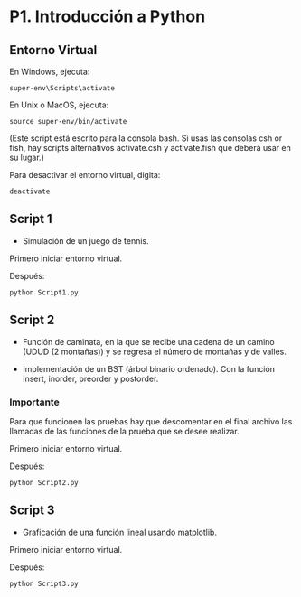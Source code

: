 # P1. Introducción a Python

## Entorno Virtual

En Windows, ejecuta:

```
super-env\Scripts\activate
```

En Unix o MacOS, ejecuta:

```
source super-env/bin/activate
```

(Este script está escrito para la consola bash. Si usas las consolas csh or fish, hay scripts alternativos activate.csh y activate.fish que deberá usar en su lugar.)

Para desactivar el entorno virtual, digita:

```
deactivate
```

## Script 1

- Simulación de un juego de tennis.

Primero iniciar entorno virtual.

Después:

```
python Script1.py
```

## Script 2

- Función de caminata, en la que se recibe una cadena de un camino (UDUD (2 montañas)) y se regresa el número de montañas y de valles.

- Implementación de un BST (árbol binario ordenado). Con la función insert, inorder, preorder y postorder.

### **Importante**

Para que funcionen las pruebas hay que descomentar en el final archivo las llamadas de las funciones de la prueba que se desee realizar.

Primero iniciar entorno virtual.

Después:

```
python Script2.py
```

## Script 3

- Graficación de una función lineal usando matplotlib.

Primero iniciar entorno virtual.

Después:

```
python Script3.py
```
